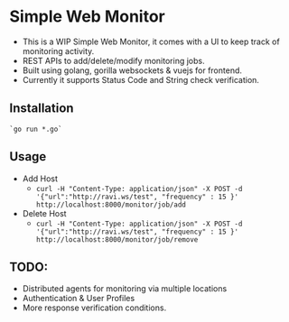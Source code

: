 # Simple Web Monitor
 - This is a WIP Simple Web Monitor, it comes with a UI to keep track of monitoring activity.
 - REST APIs to add/delete/modify monitoring jobs.
 - Built using golang, gorilla websockets & vuejs for frontend.
 - Currently it supports Status Code and String check verification.


## Installation

    `go run *.go`

## Usage
 * Add Host
    - `curl -H "Content-Type: application/json" -X POST -d '{"url":"http://ravi.ws/test", "frequency" : 15 }' http://localhost:8000/monitor/job/add`
 * Delete Host
    - `curl -H "Content-Type: application/json" -X POST -d '{"url":"http://ravi.ws/test", "frequency" : 15 }' http://localhost:8000/monitor/job/remove`

## TODO:
- Distributed agents for monitoring via multiple locations
- Authentication & User Profiles
- More response verification conditions.
